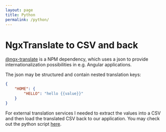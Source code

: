 ```yaml
---
layout: page
title: Python
permalink: /python/
---
```


# NgxTranslate to CSV and back

[@ngx-translate](https://www.npmjs.com/package/@ngx-translate/core) is a NPM dependency, which uses a json to provide internationalization possibilities in e.g. Angular applications.

The json may be structured and contain nested translation keys:
```json
{
    "HOME": {
        "HELLO": "hello {{value}}"
    }
}
```

For external translation services I needed to extract the values into a CSV and then load the translated CSV back to our application. You may check out the python script [here](https://github.com/hl191/python-playground/tree/main/ngxtranslation).
